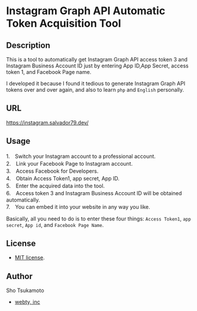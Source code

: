 # Instagram Graph API Automatic Token Acquisition Tool


## Description
This is a tool to automatically get Instagram Graph API access token 3 and Instagram Business Account ID just by entering App ID,App Secret, access token 1, and Facebook Page name.

I developed it because I found it tedious to generate Instagram Graph API tokens over and over again, and also to learn `php` and `English` personally.

## URL

https://instagram.salvador79.dev/

## Usage

1.　Switch your Instagram account to a professional account.  
2.　Link your Facebook Page to Instagram account.  
3.　Access Facebook for Developers.  
4.　Obtain Access Token1, app secret, App ID.  
5.　Enter the acquired data into the tool.   
6.　Access token 3 and Instagram Business Account ID will be obtained automatically.  
7.　You can embed it into your website in any way you like.

Basically, all you need to do is to enter these four things: `Access Token1`, `app secret`, `App id`, and `Facebook Page Name`.

## License
- [MIT license](https://en.wikipedia.org/wiki/MIT_License).

## Author
Sho Tsukamoto
- [webty, inc](https://webty.jp/staffblog/author/tsukamoto/)

